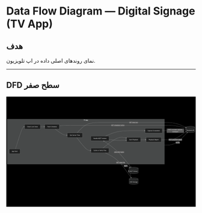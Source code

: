 # Data Flow Diagram — Digital Signage (TV App)

## هدف
نمای روندهای اصلی داده در اپ تلویزیون.

---

## DFD سطح صفر

![DFD سطح صفر](images/Zero_level_DFD_2.png)